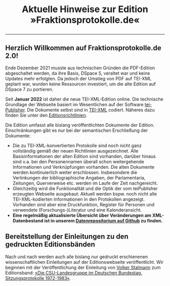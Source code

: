 # <p style="text-align: center;">Aktuelle Hinweise zur Edition »Fraktionsprotokolle.de«</p>

------



## Herzlich Willkommen auf Fraktionsprotokolle.de 2.0!

Ende Dezember 2021 musste aus technischen Gründen die PDF-Edition abgeschaltet werden, da ihre Basis, DSpace 5, veraltet war und keine Updates mehr erfolgten. Da jedoch der Umstieg von PDF auf TEI-XML geplant war, wurden keine Ressourcen investiert, um die alte Edition auf DSpace 7 zu portieren.

Seit **Januar 2022** ist daher die neue TEI-XML-Edition online. Die technische Grundlage der Webseite basiert im Wesentlichen auf der Software [tei-Publisher](https://teipublisher.com/index.html). Die Dokumente selbst sind in [TEI-XML](https://tei-c.org/) codiert. Näheres dazu finden Sie unter den [Editionsrichtlinien](https://fraktionsprotokolle.de/editionshinweise.html).

Die Edition umfasst alle bislang veröffentlichten Dokumente der Edition. Einschränkungen gibt es nur bei der semantischen Erschließung der Dokumente:

- Die zu TEI-XML-konvertierten Protokolle sind noch nicht ganz vollständig gemäß der neuen Richtlinien ausgezeichnet. Alle Basisinformationen der alten Edition sind vorhanden, darüber hinaus sind v.a. bei den Personennamen überall schon weitergehende Informationen und Verknüpfungen vorhanden. Die alten Dokumente werden kontinuierlich weiter erschlossen. Insbesondere die Verlinkungen der bibliographische Angaben, der Parlamentaria, Zeitungen, Querverweise etc. werden im Laufe der Zeit nachgereicht.
- Gleichzeitig wird die Funktionalität und die Optik der vom teiPublisher erzeugten Webseite ausgebaut: Aktuell werden bspw. noch nicht alle TEI-XML-kodierten Informationen in den Protokollen angezeigt. Vorhanden sind aber eine Druckfunktion, Register für Personen und verwendete (Forschungs-)Literatur und eine Kalenderansicht.
- **Eine regelmäßig aktualisierte Übersicht über Veränderungen am XML-Datenbestand ist in unserem [Datenrepositorium auf Github](https://github.com/Fraktionsprotokolle-de/) zu finden.**



## Bereitstellung der Einleitungen zu den gedruckten Editionsbänden

Nach und nach werden auch alle bislang nur gedruckt erschienenen wissenschaftlichen Einleitungen auf der Editionswebseite veröffentlicht. Wir beginnen mit der Veröffentlichung der Einleitung von [Volker Stalmann](https://kgparl.de/personen/volker-stalmann/) zum Editionsband: [»Die CSU-Landesgruppe im Deutschen Bundestag. Sitzungsprotokolle 1972-1983«](https://kgparl.de/publikationen/die-csu-landesgruppe-im-deutschen-bundestag-sitzungsprotokolle-1972-1983/).



